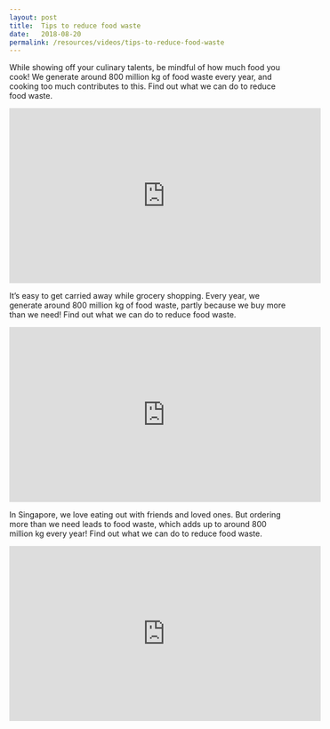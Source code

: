 ```yaml
---
layout: post
title:  Tips to reduce food waste
date:   2018-08-20
permalink: /resources/videos/tips-to-reduce-food-waste
---
```

While showing off your culinary talents, be mindful of how much food you cook! We generate around 800 million kg of food waste every year, and cooking too much contributes to this. Find out what we can do to reduce food waste.

<div class="bp-youtube">
      <iframe width="560" height="315" src="https://www.youtube.com/embed/d3haMGOhsrQ" frameborder="0" allow="autoplay; encrypted-media" allowfullscreen></iframe>
</div>


It’s easy to get carried away while grocery shopping. Every year, we generate around 800 million kg of food waste, partly because we buy more than we need! Find out what we can do to reduce food waste.
<div class="bp-youtube">
      <iframe width="560" height="315" src="https://www.youtube.com/embed/IbBz-7te-U" frameborder="0" allow="autoplay; encrypted-media" allowfullscreen></iframe>
</div>

In Singapore, we love eating out with friends and loved ones. But ordering more than we need leads to food waste, which adds up to around 800 million kg every year! Find out what we can do to reduce food waste. 
<div class="bp-youtube">
      <iframe width="560" height="315" src="https://www.youtube.com/embed/MVBBe-PzCw8" frameborder="0" allow="autoplay; encrypted-media" allowfullscreen></iframe>
</div>
